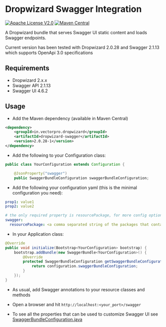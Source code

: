 Dropwizard Swagger Integration
==================

[![Apache License V2.0](http://img.shields.io/badge/license-Apache%20V2-50ca22.svg)](//github.com/Vect0rPro/dropwizard-swagger/blob/master/LICENSE)
[![Maven Central](https://maven-badges.herokuapp.com/maven-central/in.vectorpro.dropwizard/dropwizard-swagger/badge.svg)](https://maven-badges.herokuapp.com/maven-central/in.vectorpro.dropwizard/dropwizard-swagger)

A Dropwizard bundle that serves Swagger UI static content and loads Swagger endpoints.

Current version has been tested with Dropwizard 2.0.28 and Swagger 2.1.13 which supports OpenApi 3.0 specifications

Requirements
--------------
* Dropwizard 2.x.x
* Swagger API 2.1.13
* Swagger UI 4.6.2

Usage
-------------

* Add the Maven dependency (available in Maven Central)

```xml
<dependency>
    <groupId>in.vectorpro.dropwizard</groupId>
    <artifactId>dropwizard-swagger</artifactId>
    <version>2.0.28-1</version>
</dependency>
```


* Add the following to your Configuration class:

```java
public class YourConfiguration extends Configuration {

    @JsonProperty("swagger")
    public SwaggerBundleConfiguration swaggerBundleConfiguration;
```

* Add the following your configuration yaml (this is the minimal configuration you need):

```yaml
prop1: value1
prop2: value2

# the only required property is resourcePackage, for more config options see below
swagger:
  resourcePackage: <a comma separated string of the packages that contain your @OpenAPIDefinition annotated resources>
```

* In your Application class:

```java
@Override
public void initialize(Bootstrap<YourConfiguration> bootstrap) {
    bootstrap.addBundle(new SwaggerBundle<YourConfiguration>() {
        @Override
        protected SwaggerBundleConfiguration getSwaggerBundleConfiguration(YourConfiguration configuration) {
            return configuration.swaggerBundleConfiguration;
        }
    });
}
```

* As usual, add Swagger annotations to your resource classes and methods

* Open a browser and hit `http://localhost:<your_port>/swagger`

* To see all the properties that can be used to customize Swagger UI see [SwaggerBundleConfiguration.java](src/main/java/in/vectorpro/dropwizard/swagger/SwaggerBundleConfiguration.java)
